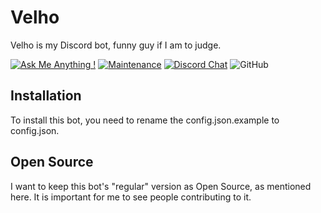 # Velho
Velho is my  Discord bot, funny guy if I am to judge.

[![Ask Me Anything !](https://img.shields.io/badge/Ask%20me-anything-1abc9c.svg)](https://discord.gg/4qEaQNm ) [![Maintenance](https://img.shields.io/badge/Maintained%3F-yes-green.svg)](https://GitHub.com/PatBoi/Velho/graphs/commit-activity) [![Discord Chat](https://img.shields.io/discord/648565931395514369.svg)](https://discord.gg/4qEaQNm) ![GitHub](https://img.shields.io/github/license/PatBoi/Velho)

## Installation
To install this bot, you need to rename the config.json.example to config.json.


## Open Source
I want to keep this bot's "regular" version as Open Source, as mentioned here. It is important for me to see people contributing to it.
